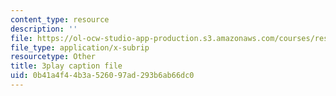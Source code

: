 ```yaml
---
content_type: resource
description: ''
file: https://ol-ocw-studio-app-production.s3.amazonaws.com/courses/res-5-0001-digital-lab-techniques-manual-spring-2007/0b41a4f44b3a526097ad293b6ab66dc0_B_QyhG2-VBI.vtt
file_type: application/x-subrip
resourcetype: Other
title: 3play caption file
uid: 0b41a4f4-4b3a-5260-97ad-293b6ab66dc0
---
```

